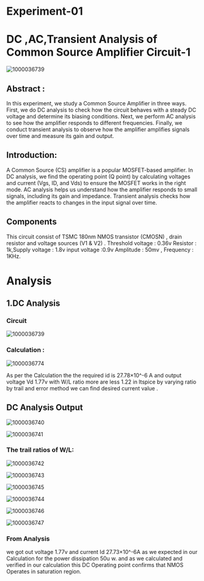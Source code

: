 # Experiment-01
# DC ,AC,Transient Analysis of Common Source Amplifier Circuit-1
![1000036739](https://github.com/user-attachments/assets/18b4ee75-4916-4e6e-9390-801c31fce430)

## Abstract :
In this experiment, we study a Common Source Amplifier in three ways. First, we do DC analysis to check how the circuit behaves with a steady DC voltage and determine its biasing conditions. Next, we perform AC analysis to see how the amplifier responds to different frequencies. Finally, we conduct transient analysis to observe how the amplifier amplifies signals over time and measure its gain and output.

## Introduction:
A Common Source (CS) amplifier is a popular MOSFET-based amplifier. In DC analysis, we find the operating point (Q point) by calculating voltages and current (Vgs, ID, and Vds) to ensure the MOSFET works in the right mode. AC analysis helps us understand how the amplifier responds to small signals, including its gain and impedance. Transient analysis checks how the amplifier reacts to changes in the input signal over time.
 
## Components 
This circuit consist of TSMC 180nm NMOS transistor (CMOSN) , drain resistor and voltage sources (V1 & V2) .
Threshold voltage : 0.36v
Resistor : 1k,Supply voltage : 1.8v  input voltage :0.9v
Amplitude : 50mv , Frequency : 1KHz.

# Analysis

## 1.DC Analysis 

### Circuit 

![1000036739](https://github.com/user-attachments/assets/08fd5218-df5f-4a79-99fe-b476d23aa114)

### Calculation :

![1000036774](https://github.com/user-attachments/assets/0b5c1a82-cd67-4cd4-8890-81f5dad878d2)

As per the Calculation the the required id is 27.78×10^-6 A
and output voltage Vd 1.77v 
with W/L ratio more are less 1.22
in ltspice by varying ratio by trail and error method we can find desired current value .

## DC Analysis Output 

![1000036740](https://github.com/user-attachments/assets/31d04ead-a9d4-4b29-b400-0126cc039683)

![1000036741](https://github.com/user-attachments/assets/88a03f49-e208-4333-a357-6cc5e642e1c5)

### The trail ratios of W/L:

![1000036742](https://github.com/user-attachments/assets/5f0e45f9-fa6c-45e8-899b-3446235fe36a)

![1000036743](https://github.com/user-attachments/assets/651877c0-964e-4da0-a8cc-f84151d68cbd)

![1000036745](https://github.com/user-attachments/assets/426170aa-608c-49f8-90a4-0105ed707bf2)

![1000036744](https://github.com/user-attachments/assets/f1a3af9f-fd9c-44dd-952d-e36cc72ca7b3)

![1000036746](https://github.com/user-attachments/assets/609481c8-3331-4823-9547-5fcf0df862ba)

![1000036747](https://github.com/user-attachments/assets/a64e3ad0-98bf-4032-8c4a-6544ded56662)

###  From Analysis 
 we got out voltage 1.77v
 and current Id 27.73×10^-6A
 as we expected in our Calculation
 for the power dissipation 50u w.
 and as we calculated and verified in our calculation this DC Operating point confirms that NMOS
 Operates in saturation region. 
 
 
 


